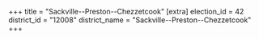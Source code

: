 +++
title = "Sackville--Preston--Chezzetcook"
[extra]
election_id = 42
district_id = "12008"
district_name = "Sackville--Preston--Chezzetcook"
+++
